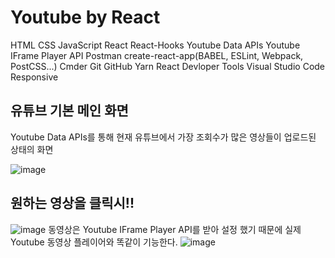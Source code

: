# Youtube by React
HTML
CSS
JavaScript
React
React-Hooks
Youtube Data APIs
Youtube IFrame Player API
Postman
create-react-app(BABEL, ESLint, Webpack, PostCSS...) 
Cmder
Git
GitHub
Yarn
React Devloper Tools
Visual Studio Code
Responsive

## 유튜브 기본 메인 화면
Youtube Data APIs를 통해 현재 유튜브에서 가장 조회수가 많은 영상들이 업로드된 상태의 화면

![image](https://user-images.githubusercontent.com/71444930/109923655-6bfbc200-7d02-11eb-89ca-12ccfc38247c.png)

## 원하는 영상을 클릭시!!
![image](https://user-images.githubusercontent.com/71444930/109938444-5e9b0380-7d13-11eb-8f70-8e291eddffc5.png)
동영상은 Youtube IFrame Player API를 받아 설정 했기 때문에 실제 Youtube 동영상 플레이어와 똑같이 기능한다.
![image](https://user-images.githubusercontent.com/71444930/109938234-2398d000-7d13-11eb-9e5f-85290ed17d39.png)


